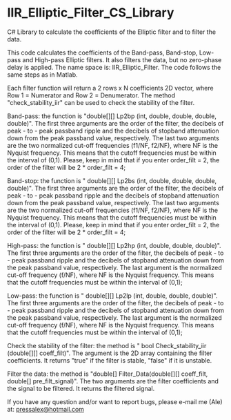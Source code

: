 # IIR_Elliptic_Filter_CS_Library

C# Library to calculate the coefficients of the Elliptic filter and to filter the data.

This code calculates the coefficients of the Band-pass, Band-stop, Low-pass and High-pass Elliptic filters. It also filters the data, but no zero-phase delay is applied. The name space is: IIR_Elliptic_Filter. The code follows the same steps as in Matlab.

Each filter function will return a 2 rows x N coefficients 2D vector, where Row 1 = Numerator and Row 2 = Denumerator. The method "check_stability_iir" can be used to check the stability of the filter.

Band-pass: the function is "double[][] Lp2bp (int, double, double, double, double)". The first three arguments are the order of the filter, the decibels of peak - to - peak passband ripple and the decibels of stopband attenuation down from the peak passband value, respectively. The last two arguments are the two normalized cut-off frequencies (f1/NF, f2/NF), where NF is the Nyquist frequency. This means that the cutoff frequencies must be within the interval of (0,1). Please, keep in mind that if you enter order_filt = 2, the order of the filter will be 2 * order_filt = 4;

Band-stop: the function is " double[][] Lp2bs (int, double, double, double, double)". The first three arguments are the order of the filter, the decibels of peak - to - peak passband ripple and the decibels of stopband attenuation down from the peak passband value, respectively. The last two arguments are the two normalized cut-off frequencies (f1/NF, f2/NF), where NF is the Nyquist frequency. This means that the cutoff frequencies must be within the interval of (0,1). Please, keep in mind that if you enter order_filt = 2, the order of the filter will be 2 * order_filt = 4;

High-pass: the function is " double[][] Lp2hp (int, double, double, double)". The first three arguments are the order of the filter, the decibels of peak - to - peak passband ripple and the decibels of stopband attenuation down from the peak passband value, respectively. The last argument is the normalized cut-off frequency (f/NF), where NF is the Nyquist frequency. This means that the cutoff frequencies must be within the interval of (0,1);

Low-pass: the function is " double[][] Lp2lp (int, double, double, double)". The first three arguments are the order of the filter, the decibels of peak - to - peak passband ripple and the decibels of stopband attenuation down from the peak passband value, respectively. The last argument is the normalized cut-off frequency (f/NF), where NF is the Nyquist frequency. This means that the cutoff frequencies must be within the interval of (0,1);

Check the stability of the filter: the method is " bool Check_stability_iir (double[][] coeff_filt)". The argument is the 2D array containing the filter coefficients. It returns "true" if the filter is stable, "false" if it is unstable.

Filter the data: the method is "double[] Filter_Data(double[][] coeff_filt, double[] pre_filt_signal)". The two arguments are the filter coefficients and the signal to be filtered. It returns the filtered signal.

If you have any question and/or want to report bugs, please e-mail me (Ale) at: pressalex@hotmail.com

